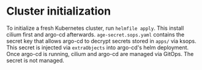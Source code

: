 # Cluster initialization

To initialize a fresh Kubernetes cluster, run `helmfile apply`. This install cilium first and argo-cd afterwards. `age-secret.sops.yaml` contains the secret key that allows argo-cd to decrypt secrets stored in `apps/` via ksops. This secret is injected via `extraObjects` into argo-cd's helm deployment. Once argo-cd is running, cilium and argo-cd are managed via GitOps. The secret is not managed.